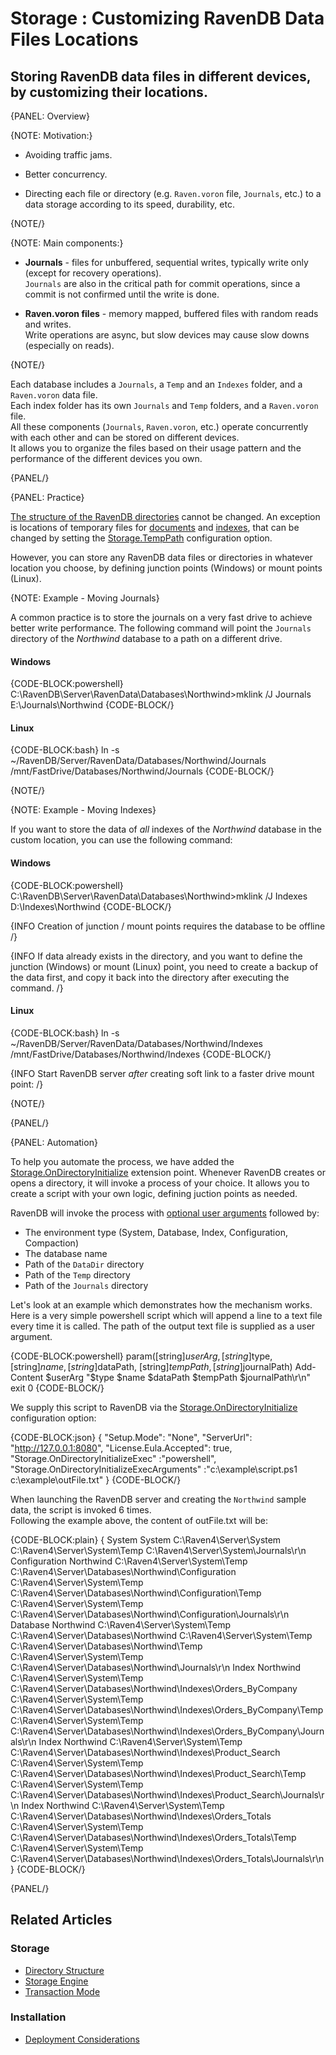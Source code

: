 ﻿# Storage : Customizing RavenDB Data Files Locations

##  Storing RavenDB data files in different devices, by customizing their locations.

{PANEL: Overview}

{NOTE: Motivation:}

* Avoiding traffic jams.

* Better concurrency.

* Directing each file or directory (e.g. `Raven.voron` file, `Journals`, etc.) to a data storage according to its speed, durability, etc.

{NOTE/}

{NOTE: Main components:}

* **Journals** - files for unbuffered, sequential writes, typically write only (except for recovery operations).  
`Journals` are also in the critical path for commit operations, since a commit is not confirmed until the write is done.

* **Raven.voron files** - memory mapped, buffered files with random reads and writes.  
Write operations are async, but slow devices may cause slow downs (especially on reads).

{NOTE/}

Each database includes a `Journals`, a `Temp` and an `Indexes` folder, and a `Raven.voron` data file.  
Each index folder has its own `Journals` and `Temp` folders, and a `Raven.voron` file.  
All these components (`Journals`, `Raven.voron`, etc.) operate concurrently with each other and can be stored on different devices.  
It allows you to organize the files based on their usage pattern and the performance of the different devices you own. 

{PANEL/}

{PANEL: Practice}

[The structure of the RavenDB directories](directory-structure) cannot be changed. An exception is locations of temporary files for [documents](../../server/configuration/storage-configuration#storage.temppath) and [indexes](../../server/configuration/indexing-configuration#indexing.temppath), that can be changed by setting the [Storage.TempPath](../../server/configuration/storage-configuration#storage.temppath) configuration option.  

However, you can store any RavenDB data files or directories in whatever location you choose, by defining junction points (Windows) or mount points (Linux).

{NOTE: Example - Moving Journals}

A common practice is to store the journals on a very fast drive to achieve better write performance.
The following command will point the `Journals` directory of the _Northwind_ database to a path on a different drive.

#### Windows

{CODE-BLOCK:powershell}
C:\RavenDB\Server\RavenData\Databases\Northwind>mklink /J Journals E:\Journals\Northwind
{CODE-BLOCK/}

#### Linux

{CODE-BLOCK:bash}
 ln -s ~/RavenDB/Server/RavenData/Databases/Northwind/Journals /mnt/FastDrive/Databases/Northwind/Journals
 {CODE-BLOCK/}

{NOTE/}

{NOTE: Example - Moving Indexes}

If you want to store the data of _all_ indexes of the _Northwind_ database in the custom location, you can use the following command:

#### Windows

{CODE-BLOCK:powershell}
C:\RavenDB\Server\RavenData\Databases\Northwind>mklink /J Indexes D:\Indexes\Northwind
{CODE-BLOCK/}

{INFO Creation of junction / mount points requires the database to be offline /}

{INFO If data already exists in the directory, and you want to define the junction (Windows) or mount (Linux) point, you need to create a backup of the data first, and copy it back into the directory after executing the command. /}

#### Linux

{CODE-BLOCK:bash}
ln -s ~/RavenDB/Server/RavenData/Databases/Northwind/Indexes /mnt/FastDrive/Databases/Northwind/Indexes 
{CODE-BLOCK/}

{INFO Start RavenDB server _after_ creating soft link to a faster drive mount point: /}

{NOTE/}

{PANEL/}

{PANEL: Automation}

To help you automate the process, we have added the [Storage.OnDirectoryInitialize](../../server/configuration/storage-configuration#storage.ondirectoryinitialize.exec) extension point.
Whenever RavenDB creates or opens a directory, it will invoke a process of your choice.
It allows you to create a script with your own logic, defining juction points as needed.

RavenDB will invoke the process with [optional user arguments](../../server/configuration/storage-configuration#storage.ondirectoryinitialize.exec.arguments) followed by:  

* The environment type (System, Database, Index, Configuration, Compaction)
* The database name
* Path of the `DataDir` directory
* Path of the `Temp` directory
* Path of the `Journals` directory

Let's look at an example which demonstrates how the mechanism works.  
Here is a very simple powershell script which will append a line to a text file every time it is called. The path of the output text file is supplied as a user argument.

{CODE-BLOCK:powershell}
param([string]$userArg ,[string]$type, [string]$name, [string]$dataPath, [string]$tempPath, [string]$journalPath)
Add-Content $userArg "$type $name $dataPath $tempPath $journalPath\r\n"
exit 0
{CODE-BLOCK/}

We supply this script to RavenDB via the [Storage.OnDirectoryInitialize](../../server/configuration/storage-configuration#storage.ondirectoryinitialize.exec) configuration option:

{CODE-BLOCK:json}
{
    "Setup.Mode": "None",
    "ServerUrl": "http://127.0.0.1:8080",
    "License.Eula.Accepted": true,
    "Storage.OnDirectoryInitializeExec" :"powershell",
    "Storage.OnDirectoryInitializeExecArguments" :"c:\\example\\script.ps1 c:\\example\\outFile.txt"
}
{CODE-BLOCK/}

When launching the RavenDB server and creating the `Northwind` sample data, the script is invoked 6 times.  
Following the example above, the content of outFile.txt will be:

{CODE-BLOCK:plain}
{
System System C:\Raven4\Server\System C:\Raven4\Server\System\Temp C:\Raven4\Server\System\Journals\r\n
Configuration Northwind C:\Raven4\Server\System\Temp C:\Raven4\Server\Databases\Northwind\Configuration C:\Raven4\Server\System\Temp C:\Raven4\Server\Databases\Northwind\Configuration\Temp C:\Raven4\Server\System\Temp C:\Raven4\Server\Databases\Northwind\Configuration\Journals\r\n
Database Northwind C:\Raven4\Server\System\Temp C:\Raven4\Server\Databases\Northwind C:\Raven4\Server\System\Temp C:\Raven4\Server\Databases\Northwind\Temp C:\Raven4\Server\System\Temp C:\Raven4\Server\Databases\Northwind\Journals\r\n
Index Northwind C:\Raven4\Server\System\Temp C:\Raven4\Server\Databases\Northwind\Indexes\Orders_ByCompany C:\Raven4\Server\System\Temp C:\Raven4\Server\Databases\Northwind\Indexes\Orders_ByCompany\Temp C:\Raven4\Server\System\Temp C:\Raven4\Server\Databases\Northwind\Indexes\Orders_ByCompany\Journals\r\n
Index Northwind C:\Raven4\Server\System\Temp C:\Raven4\Server\Databases\Northwind\Indexes\Product_Search C:\Raven4\Server\System\Temp C:\Raven4\Server\Databases\Northwind\Indexes\Product_Search\Temp C:\Raven4\Server\System\Temp C:\Raven4\Server\Databases\Northwind\Indexes\Product_Search\Journals\r\n
Index Northwind C:\Raven4\Server\System\Temp C:\Raven4\Server\Databases\Northwind\Indexes\Orders_Totals C:\Raven4\Server\System\Temp C:\Raven4\Server\Databases\Northwind\Indexes\Orders_Totals\Temp C:\Raven4\Server\System\Temp C:\Raven4\Server\Databases\Northwind\Indexes\Orders_Totals\Journals\r\n
}
{CODE-BLOCK/}



{PANEL/}

## Related Articles

### Storage

- [Directory Structure](directory-structure)
- [Storage Engine](../../storage/storage-engine)
- [Transaction Mode](../../server/storage/transaction-mode)

### Installation

- [Deployment Considerations](../../start/installation/deployment-considerations)
